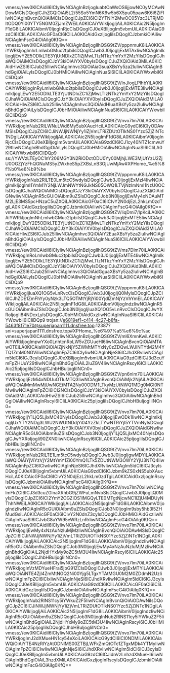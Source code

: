 vmess://ew0KICAidiI6ICIyIiwNCiAgInBzIjogIuabtOaWsOS6jjowNC0yMCAwNDowMCIsDQogICJhZGQiOiAi5L2/55So5YmN6K6w5b6X5pu05paw6K6i6ZiFIiwNCiAgInBvcnQiOiAiMCIsDQogICJpZCI6ICI2YTNiY2MwOC05Yzc3LTRjMDItODQ0Yi00YTY5NGM0ZjJmZWEiLA0KICAiYWlkIjogIjAiLA0KICAic2N5IjogImF1dG8iLA0KICAibmV0IjogInRjcCIsDQogICJ0eXBlIjogIm5vbmUiLA0KICAiaG9zdCI6ICIiLA0KICAicGF0aCI6ICIiLA0KICAidGxzIjogIiIsDQogICJzbmkiOiAiIiwNCiAgImFscG4iOiAiIg0KfQ==
vmess://ew0KICAidiI6ICIyIiwNCiAgInBzIjogIlhQSG9tZV/pppnmuK8iLA0KICAiYWRkIjogImhrLmlwbGMuc2tpbiIsDQogICJwb3J0IjogIjExMTAxIiwNCiAgImlkIjogIjEwY2E5ODlkLTE3YjUtNDIxZC1iZjMwLTIzNTkzYmYxY2MzYiIsDQogICJhaWQiOiAiMCIsDQogICJzY3kiOiAiYXV0byIsDQogICJuZXQiOiAid3MiLA0KICAidHlwZSI6ICJub25lIiwNCiAgImhvc3QiOiAiaGsuaXBsYy5za2luIiwNCiAgInBhdGgiOiAiLyIsDQogICJ0bHMiOiAiIiwNCiAgInNuaSI6ICIiLA0KICAiYWxwbiI6ICIiDQp9
vmess://ew0KICAidiI6ICIyIiwNCiAgInBzIjogIlhQSG9tZV/lnJ/ogLPlhbYiLA0KICAiYWRkIjogInRyLmlwbGMuc2tpbiIsDQogICJwb3J0IjogIjExMTE3IiwNCiAgImlkIjogIjEwY2E5ODlkLTE3YjUtNDIxZC1iZjMwLTIzNTkzYmYxY2MzYiIsDQogICJhaWQiOiAiMCIsDQogICJzY3kiOiAiYXV0byIsDQogICJuZXQiOiAid3MiLA0KICAidHlwZSI6ICJub25lIiwNCiAgImhvc3QiOiAidHIuaXBsYy5za2luIiwNCiAgInBhdGgiOiAiLyIsDQogICJ0bHMiOiAiIiwNCiAgInNuaSI6ICIiLA0KICAiYWxwbiI6ICIiDQp9
vmess://ew0KICAidiI6ICIyIiwNCiAgInBzIjogIlhQSG9tZV/nvo7lm70iLA0KICAiYWRkIjogInNub2RlLWNuLWd6My5ubXAucHciLA0KICAicG9ydCI6ICIyODAwMSIsDQogICJpZCI6ICJiNWJjNWNjYy1iZjVmLTRiZDUtOTlkNS01Yzc5ZjZiNTc1NDgiLA0KICAiYWlkIjogIjAiLA0KICAic2N5IjogImF1dG8iLA0KICAibmV0IjogInRjcCIsDQogICJ0eXBlIjogIm5vbmUiLA0KICAiaG9zdCI6ICJ1cy40NTZ1cmwuY29tIiwNCiAgInBhdGgiOiAiLyIsDQogICJ0bHMiOiAiIiwNCiAgInNuaSI6ICIiLA0KICAiYWxwbiI6ICIiDQp9
ss://YWVzLTEyOC1nY206MGY3N2RiODctODU0Yy00MjhjLWE3MjUtYzU2ZjU0OGZjYzFhQGNuMS5yZWxheS5pZXBsLnB3OjUwMjAw#XPHome_%e5%8f%b0%e6%b9%be
vmess://ew0KICAidiI6ICIyIiwNCiAgInBzIjogIlhQSG9tZV/pppnmuK8iLA0KICAiYWRkIjogInNub2RlLTE0Lm5tcC5wdyIsDQogICJwb3J0IjogIjExMzI4IiwNCiAgImlkIjogImI1YmM1Y2NjLWJmNWYtNGJkNS05OWQ1LTVjNzlmNmI1NzU0OCIsDQogICJhaWQiOiAiMCIsDQogICJzY3kiOiAiYXV0byIsDQogICJuZXQiOiAidGNwIiwNCiAgInR5cGUiOiAibm9uZSIsDQogICJob3N0IjogIjEwMy4xNDAuMTM2LjE3MS5pcHNzaC5uZXQiLA0KICAicGF0aCI6ICIvY2N0djEzL2hkLm0zdTgiLA0KICAidGxzIjogIiIsDQogICJzbmkiOiAiIiwNCiAgImFscG4iOiAiIg0KfQ==
vmess://ew0KICAidiI6ICIyIiwNCiAgInBzIjogIlhQSG9tZV/liqDmi7/lpKciLA0KICAiYWRkIjogImNhLmlwbGMuc2tpbiIsDQogICJwb3J0IjogIjExMTE5IiwNCiAgImlkIjogIjEwY2E5ODlkLTE3YjUtNDIxZC1iZjMwLTIzNTkzYmYxY2MzYiIsDQogICJhaWQiOiAiMCIsDQogICJzY3kiOiAiYXV0byIsDQogICJuZXQiOiAid3MiLA0KICAidHlwZSI6ICJub25lIiwNCiAgImhvc3QiOiAiY2EuaXBsYy5za2luIiwNCiAgInBhdGgiOiAiLyIsDQogICJ0bHMiOiAiIiwNCiAgInNuaSI6ICIiLA0KICAiYWxwbiI6ICIiDQp9
vmess://ew0KICAidiI6ICIyIiwNCiAgInBzIjogIlhQSG9tZV/ms7Dlm70iLA0KICAiYWRkIjogInRoLmlwbGMuc2tpbiIsDQogICJwb3J0IjogIjExMTE4IiwNCiAgImlkIjogIjEwY2E5ODlkLTE3YjUtNDIxZC1iZjMwLTIzNTkzYmYxY2MzYiIsDQogICJhaWQiOiAiMCIsDQogICJzY3kiOiAiYXV0byIsDQogICJuZXQiOiAid3MiLA0KICAidHlwZSI6ICJub25lIiwNCiAgImhvc3QiOiAidGguaXBsYy5za2luIiwNCiAgInBhdGgiOiAiLyIsDQogICJ0bHMiOiAiIiwNCiAgInNuaSI6ICIiLA0KICAiYWxwbiI6ICIiDQp9
vmess://ew0KICAidiI6ICIyIiwNCiAgInBzIjogIlhQSG9tZV/pppnmuK8iLA0KICAiYWRkIjogIjIuaXQ1OG5vLnRvcCIsDQogICJwb3J0IjogIjQ0MyIsDQogICJpZCI6ICJhZDE1ZmFhYy0yNzk3LTQ5OTMtYjRjYi00YjdlZmNjYzVhYmEiLA0KICAiYWlkIjogIjAiLA0KICAic2N5IjogImF1dG8iLA0KICAibmV0IjogIndzIiwNCiAgInR5cGUiOiAibm9uZSIsDQogICJob3N0IjogIjIuaXQ1OG5vLnRvcCIsDQogICJwYXRoIjogIi84NDcxLyIsDQogICJ0bHMiOiAidGxzIiwNCiAgInNuaSI6ICIiLA0KICAiYWxwbiI6ICIiDQp9
trojan://e6819ef1-c414-4c27-b8fa-5463f8f71e70@superjapan1111.dnsfree.top:12387?sni=superjapan1111.dnsfree.top#XPHome_%e6%97%a5%e6%9c%ac
vmess://ew0KICAidiI6ICIyIiwNCiAgInBzIjogIlhQSG9tZV/ml6XmnKwiLA0KICAiYWRkIjogImpwYXo0LnhtcnRoLW5vZGUueHl6IiwNCiAgInBvcnQiOiAiMTAwOTEiLA0KICAiaWQiOiAiZjNkNjY5ZWMtMTYxNy0zZDQwLWJlNTYtM2M4YTQ1ZmM0NGViIiwNCiAgImFpZCI6ICIyIiwNCiAgInNjeSI6ICJhdXRvIiwNCiAgIm5ldCI6ICJ3cyIsDQogICJ0eXBlIjogIm5vbmUiLA0KICAiaG9zdCI6ICJ3d3cuYmFpZHUuY29tIiwNCiAgInBhdGgiOiAiL2luZGV4IiwNCiAgInRscyI6ICIiLA0KICAic25pIjogIiIsDQogICJhbHBuIjogIiINCn0=
vmess://ew0KICAidiI6ICIyIiwNCiAgInBzIjogIlhQSG9tZV/pn6nlm70iLA0KICAiYWRkIjogIjEzMi4xNDUuOTIuMTQ3IiwNCiAgInBvcnQiOiAiMjk2NjAiLA0KICAiaWQiOiAiMmMwMjUwNGEtMTA2Ny00ODM1LTkyMzUtNWQ1MDg0MGI0NTMwIiwNCiAgImFpZCI6ICI2NCIsDQogICJzY3kiOiAiYXV0byIsDQogICJuZXQiOiAid3MiLA0KICAidHlwZSI6ICJub25lIiwNCiAgImhvc3QiOiAiIiwNCiAgInBhdGgiOiAiIiwNCiAgInRscyI6ICIiLA0KICAic25pIjogIiIsDQogICJhbHBuIjogIiINCn0=
vmess://ew0KICAidiI6ICIyIiwNCiAgInBzIjogIlhQSG9tZV/nvo7lm70iLA0KICAiYWRkIjogIjY1LjQ5LjIxMC40NyIsDQogICJwb3J0IjogIjEwODk1IiwNCiAgImlkIjogIjUxYTY2NDg3LWU2NWUtNDdjYi04YzZkLTYwNTRiYjI5YTVmNyIsDQogICJhaWQiOiAiMCIsDQogICJzY3kiOiAiYXV0byIsDQogICJuZXQiOiAidGNwIiwNCiAgInR5cGUiOiAibm9uZSIsDQogICJob3N0IjogIjY1LjQ5LjIxMC40NyIsDQogICJwYXRoIjogIi90ZXN0IiwNCiAgInRscyI6ICIiLA0KICAic25pIjogIiIsDQogICJhbHBuIjogIiINCn0=
vmess://ew0KICAidiI6ICIyIiwNCiAgInBzIjogIlhQSG9tZV/nvo7lm70iLA0KICAiYWRkIjogInNub2RlLTE1Lm5tcC5wdyIsDQogICJwb3J0IjogIjgwMDYiLA0KICAiaWQiOiAiYjViYzVjY2MtYmY1Zi00YmQ1LTk5ZDUtNWM3OWY2YjU3NTQ4IiwNCiAgImFpZCI6ICIwIiwNCiAgInNjeSI6ICJhdXRvIiwNCiAgIm5ldCI6ICJ3cyIsDQogICJ0eXBlIjogIm5vbmUiLA0KICAiaG9zdCI6ICJzbm9kZS0xNS5ubXAucHciLA0KICAicGF0aCI6ICIvY2N0djEzL2hkLm0zdTgiLA0KICAidGxzIjogInRscyIsDQogICJzbmkiOiAiIiwNCiAgImFscG4iOiAiIg0KfQ==
vmess://ew0KICAidiI6ICIyIiwNCiAgInBzIjogIlhQSG9tZV/nvo7lm70xIiwNCiAgImFkZCI6ICJ3d3cuZGlnaXRhbG9jZWFuLmNvbSIsDQogICJwb3J0IjogIjQ0MyIsDQogICJpZCI6ICI2YmY2OGZiOS1lMGQyLTE0MTgtNjcwNC1lZjU4MDUyNThhNWEiLA0KICAiYWlkIjogIjAiLA0KICAic2N5IjogImF1dG8iLA0KICAibmV0IjogIndzIiwNCiAgInR5cGUiOiAibm9uZSIsDQogICJob3N0IjogIm9sby5hb3l5ZHMudGsiLA0KICAicGF0aCI6ICIvY2N0dnZ3cyIsDQogICJ0bHMiOiAidGxzIiwNCiAgInNuaSI6ICJvbG8uYW95eWRzLnRrIiwNCiAgImFscG4iOiAiIg0KfQ==
vmess://ew0KICAidiI6ICIyIiwNCiAgInBzIjogIlhQSG9tZV/nvo7lm70iLA0KICAiYWRkIjogIjEwMy4xNzAuNzIuMjMzIiwNCiAgInBvcnQiOiAiODAwMSIsDQogICJpZCI6ICJiNWJjNWNjYy1iZjVmLTRiZDUtOTlkNS01Yzc5ZjZiNTc1NDgiLA0KICAiYWlkIjogIjAiLA0KICAic2N5IjogImF1dG8iLA0KICAibmV0IjogIndzIiwNCiAgInR5cGUiOiAibm9uZSIsDQogICJob3N0IjogIjEwMy4xNzAuNzIuMjMzIiwNCiAgInBhdGgiOiAiL2NjdHYxMy9oZC5tM3U4IiwNCiAgInRscyI6ICIiLA0KICAic25pIjogIiIsDQogICJhbHBuIjogIiINCn0=
vmess://ew0KICAidiI6ICIyIiwNCiAgInBzIjogIlhQSG9tZV/nvo7lm70iLA0KICAiYWRkIjogInVzMDYueHFrai5jbG91ZCIsDQogICJwb3J0IjogIjExMTYiLA0KICAiaWQiOiAiNTE4ZjI4ZmMtNGQ2Ni00Yjg5LTgxYTAtMGU0M2M0ZDdmN2UzIiwNCiAgImFpZCI6ICIxIiwNCiAgInNjeSI6ICJhdXRvIiwNCiAgIm5ldCI6ICJ3cyIsDQogICJ0eXBlIjogIm5vbmUiLA0KICAiaG9zdCI6ICIiLA0KICAicGF0aCI6ICIiLA0KICAidGxzIjogIiIsDQogICJzbmkiOiAiIiwNCiAgImFscG4iOiAiIg0KfQ==
vmess://ew0KICAidiI6ICIyIiwNCiAgInBzIjogIlhQSG9tZV/nvo7lm70iLA0KICAiYWRkIjogInNub2RlNS11cy5iYWkuZ2F5IiwNCiAgInBvcnQiOiAiODAwNiIsDQogICJpZCI6ICJiNWJjNWNjYy1iZjVmLTRiZDUtOTlkNS01Yzc5ZjZiNTc1NDgiLA0KICAiYWlkIjogIjAiLA0KICAic2N5IjogImF1dG8iLA0KICAibmV0IjogIndzIiwNCiAgInR5cGUiOiAibm9uZSIsDQogICJob3N0IjogInNub2RlNS11cy5iYWkuZ2F5IiwNCiAgInBhdGgiOiAiL2NjdHYxMy9oZC5tM3U4IiwNCiAgInRscyI6ICJ0bHMiLA0KICAic25pIjogIiIsDQogICJhbHBuIjogIiINCn0=
vmess://ew0KICAidiI6ICIyIiwNCiAgInBzIjogIlhQSG9tZV/nvo7lm70iLA0KICAiYWRkIjogImJ2dXMueHN1cy54eXoiLA0KICAicG9ydCI6ICI0NDMiLA0KICAiaWQiOiAiYTE4NzRlYzAtODNlMS00ZTBjLWFkZmQtOTc1ZTgxMDk4YTMyIiwNCiAgImFpZCI6ICIwIiwNCiAgInNjeSI6ICJhdXRvIiwNCiAgIm5ldCI6ICJ3cyIsDQogICJ0eXBlIjogIm5vbmUiLA0KICAiaG9zdCI6ICJidnVzLnhzdXMueHl6IiwNCiAgInBhdGgiOiAiL3hzdXMiLA0KICAidGxzIjogInRscyIsDQogICJzbmkiOiAiIiwNCiAgImFscG4iOiAiIg0KfQ==
